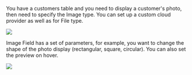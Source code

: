 You have a customers table and you need to display a customer's photo, then need to specify the Image type. You can set up a custom cloud provider as well as for File type.

![](https://gblobscdn.gitbook.com/assets%2F-LQ08RFAKZvFADEiXKFy%2F-MFeilMy_fVmiZK9xZlP%2F-MFf-IbuBDp_eX2jW6Rq%2FGIF.gif?alt=media&token=9a6b2b60-aa80-4b01-8159-9df1ba89089a)

Image Field has a set of parameters, for example, you want to change the shape of the photo display \(rectangular, square, circular\). You can also set the preview on hover.

![](https://gblobscdn.gitbook.com/assets%2F-LQ08RFAKZvFADEiXKFy%2F-MFeilMy_fVmiZK9xZlP%2F-MFf0DnbffWOMItA4i_D%2FGIF.gif?alt=media&token=374d0943-e97f-44f0-99cc-cc6f814bcaad)

